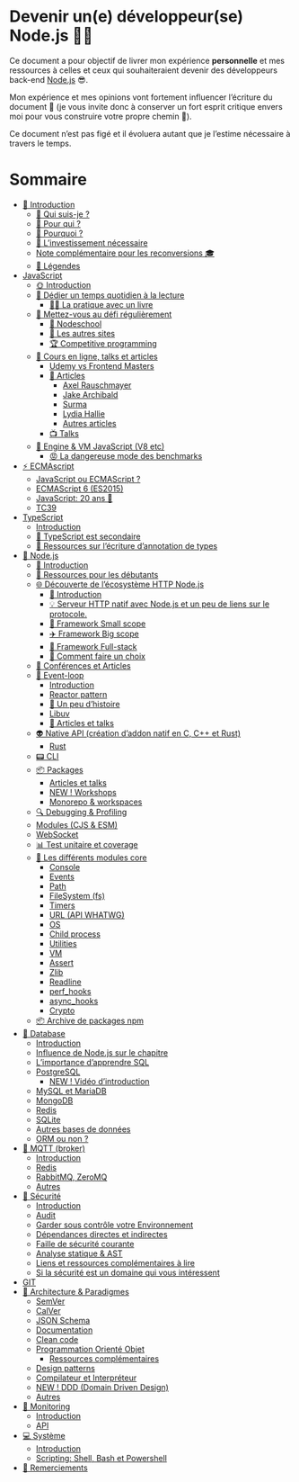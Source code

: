# Devenir un(e) développeur(se) Node.js 🐢🚀

Ce document a pour objectif de livrer mon expérience **personnelle** et mes ressources à celles et ceux qui souhaiteraient devenir des développeurs back-end [Node.js](https://nodejs.org/fr/) 😎.

Mon expérience et mes opinions vont fortement influencer l’écriture du document 👿 (je vous invite donc à conserver un fort esprit critique envers moi pour vous construire votre propre chemin 🐤).

Ce document n’est pas figé et il évoluera autant que je l’estime nécessaire à travers le temps.

# Sommaire

- [👋 Introduction](./chapters/introduction/introduction.md)
  - [👀 Qui suis-je ?](./chapters/introduction/introduction.md#-qui-suis-je-)
  - [👊 Pour qui ?](./chapters/introduction/introduction.md#-pour-qui-)
  - [💬 Pourquoi ?](./chapters/introduction/introduction.md#-pourquoi-)
  - [😬 L’investissement nécessaire](./chapters/introduction/introduction.md#-linvestissement-nécessaire)
  - [Note complémentaire pour les reconversions 🎓](./chapters/introduction/introduction.md#-note-complémentaire-pour-les-reconversions-)
  - [📌 Légendes](./chapters/introduction/introduction.md#-legendes)
- [JavaScript](./chapters/javascript/introduction.md)
  - [🌞 Introduction](./chapters/javascript/introduction.md)
  - [📕 Dédier un temps quotidien à la lecture](./chapters/javascript/lecture.md)
    - [📖📐 La pratique avec un livre](./chapters/javascript/lecture.md#-la-pratique-avec-un-livre)
  - [💪 Mettez-vous au défi régulièrement](./chapters/javascript/challenge.md#)
    - [🏫 Nodeschool](./chapters/javascript/challenge.md#-nodeschool)
    - [🔎 Les autres sites](./chapters/javascript/challenge.md#-les-autres-sites)
    - [🏆 Competitive programming](./chapters/javascript/challenge.md#-competitive-programming)
  - [🌌 Cours en ligne, talks et articles](./chapters/javascript/online-courses-talks-articles.md)
    - [Udemy vs Frontend Masters](./chapters/javascript/online-courses-talks-articles.md#udemy-vs-frontend-masters)
    - [📄 Articles](./chapters/javascript/online-courses-talks-articles.md#-articles)
      - [Axel Rauschmayer](./chapters/javascript/online-courses-talks-articles.md#axel-rauschmayer)
      - [Jake Archibald](./chapters/javascript/online-courses-talks-articles.md#jake-archibald)
      - [Surma](./chapters/javascript/online-courses-talks-articles.md#surma)
      - [Lydia Hallie](./chapters/javascript/online-courses-talks-articles.md#lydia-hallie)
      - [Autres articles](./chapters/javascript/online-courses-talks-articles.md#autres-articles)
    - [📺 Talks](./chapters/javascript/online-courses-talks-articles.md#-talks)
  - [🔧 Engine & VM JavaScript (V8 etc)](./chapters/javascript/VM.md)
    - [😡 La dangereuse mode des benchmarks](./chapters/javascript/VM.md#-la-dangereuse-mode-des-benchmarks)
- [⚡ ECMAscript](./chapters/ecmascript/javascript-or-ecmascript.md)
  - [JavaScript ou ECMAScript ?](./chapters/ecmascript/javascript-or-ecmascript.md)
  - [ECMAScript 6 (ES2015)](./chapters/ecmascript/ecmascript-6.md)
  - [JavaScript: 20 ans 🎉](./chapters/ecmascript/javascript-20years.md)
  - [TC39](./chapters/ecmascript/tc39.md)
- [TypeScript](./chapters/typescript/introduction.md)
  - [Introduction](./chapters/typescript/introduction.md)
  - [🙊 TypeScript est secondaire](./chapters/typescript/typescript-est-secondaire.md)
  - [🐲 Ressources sur l’écriture d’annotation de types](./chapters/typescript/ressources.md)
- [🐢 Node.js]()
  - [🌝 Introduction]()
  - [🐥 Ressources pour les débutants]()
  - [🌐 Découverte de l’écosystème HTTP Node.js]()
    - [🚣 Introduction]()
    - [💡 Serveur HTTP natif avec Node.js et un peu de liens sur le protocole.]()
    - [🚁 Framework Small scope]()
    - [✈️ Framework Big scope]()
    - [🌠 Framework Full-stack]()
    - [🎯 Comment faire un choix]()
  - [📰 Conférences et Articles]()
  - [🎡 Event-loop]()
    - [Introduction]()
    - [Reactor pattern]()
    - [🎥 Un peu d’histoire]()
    - [Libuv]()
    - [📜 Articles et talks]()
  - [👽 Native API (création d’addon natif en C, C++ et Rust)]()
    - [Rust]()
  - [📟 CLI]()
  - [📦 Packages]()
    - [Articles et talks]()
    - [NEW ! Workshops]()
    - [Monorepo & workspaces]()
  - [🔍 Debugging & Profiling]()
  - [Modules (CJS & ESM)]()
  - [WebSocket]()
  - [📊 Test unitaire et coverage]()
  - [🌟 Les différents modules core]()
    - [Console]()
    - [Events]()
    - [Path]()
    - [FileSystem (fs)]()
    - [Timers]()
    - [URL (API WHATWG)]()
    - [OS]()
    - [Child process]()
    - [Utilities]()
    - [VM]()
    - [Assert]()
    - [Zlib]()
    - [Readline]()
    - [perf_hooks]()
    - [async_hooks]()
    - [Crypto]()
  - [📦 Archive de packages npm]()
- [💾 Database]()
  - [Introduction]()
  - [Influence de Node.js sur le chapitre]()
  - [L’importance d’apprendre SQL]()
  - [PostgreSQL]()
    - [NEW ! Vidéo d’introduction]()
  - [MySQL et MariaDB]()
  - [MongoDB]()
  - [Redis]()
  - [SQLite]()
  - [Autres bases de données]()
  - [ORM ou non ?]()
- [📡 MQTT (broker)]()
  - [Introduction]()
  - [Redis]()
  - [RabbitMQ, ZeroMQ]()
  - [Autres]()
- [🔐 Sécurité]()
  - [Introduction]()
  - [Audit]()
  - [Garder sous contrôle votre Environnement]()
  - [Dépendances directes et indirectes]()
  - [Faille de sécurité courante]()
  - [Analyse statique & AST]()
  - [Liens et ressources complémentaires à lire]()
  - [Si la sécurité est un domaine qui vous intéressent]()
- [GIT]()
- [🌇 Architecture & Paradigmes](./chapters/architecture/semver.md)
  - [SemVer]()
  - [CalVer]()
  - [JSON Schema]()
  - [Documentation]()
  - [Clean code]()
  - [Programmation Orienté Objet]()
    - [Ressources complémentaires]()
  - [Design patterns]()
  - [Compilateur et Interpréteur]()
  - [NEW ! DDD (Domain Driven Design)]()
  - [Autres]()
- [🔬 Monitoring]()
  - [Introduction]()
  - [API]()
- [💻 Système]()
  - [Introduction]()
  - [Scripting: Shell, Bash et Powershell]()
- [💖 Remerciements]()
